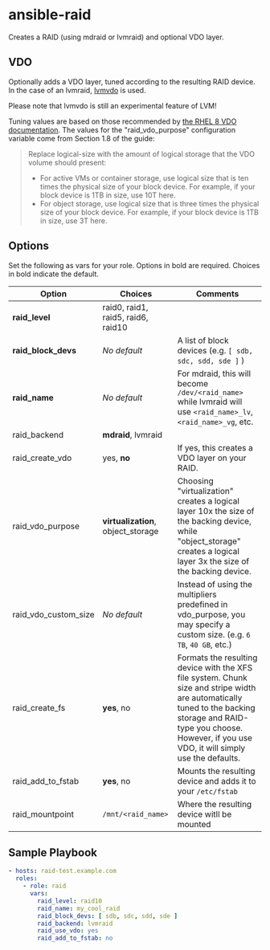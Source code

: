 ansible-raid
============
Creates a RAID (using mdraid or lvmraid) and optional VDO layer.

VDO
---
Optionally adds a VDO layer, tuned according to the resulting RAID device. In the case of an lvmraid, [lvmvdo](https://man7.org/linux/man-pages/man7/lvmvdo.7.html) is used.

Please note that lvmvdo is still an experimental feature of LVM!

Tuning values are based on those recommended by [the RHEL 8 VDO documentation](https://access.redhat.com/documentation/en-us/red_hat_enterprise_linux/8/html/deduplicating_and_compressing_storage/). The values for the "raid\_vdo\_purpose" configuration variable come from Section 1.8 of the guide:

>Replace logical-size with the amount of logical storage that the VDO volume should present:
>- For active VMs or container storage, use logical size that is ten times the physical size of your block device. For example, if your block device is 1TB in size, use 10T here.
>- For object storage, use logical size that is three times the physical size of your block device. For example, if your block device is 1TB in size, use 3T here.

Options
-------
Set the following as vars for your role. Options in bold are required. Choices in bold indicate the default.

| Option | Choices | Comments |
| ------ | ------- | -------- |
| **raid_level** | raid0, raid1, raid5, raid6, raid10 | |
| **raid_block_devs** | *No default* | A list of block devices (e.g. `[ sdb, sdc, sdd, sde ]` ) |
| **raid_name** | *No default* | For mdraid, this will become `/dev/<raid_name>` while lvmraid will use `<raid_name>_lv`, `<raid_name>_vg`, etc.
| raid\_backend | **mdraid**, lvmraid | |
| raid\_create\_vdo | yes, **no** | If yes, this creates a VDO layer on your RAID. |
| raid\_vdo\_purpose | **virtualization**, object\_storage | Choosing "virtualization" creates a logical layer 10x the size of the backing device, while "object\_storage" creates a logical layer 3x the size of the backing device. |
| raid\_vdo\_custom\_size | *No default* | Instead of using the multipliers predefined in vdo\_purpose, you may specify a custom size. (e.g. `6 TB`, `40 GB`, etc.) |
| raid\_create\_fs | **yes**, no | Formats the resulting device with the XFS file system. Chunk size and stripe width are automatically tuned to the backing storage and RAID-type you choose. However, if you use VDO, it will simply use the defaults. |
| raid\_add\_to\_fstab | **yes**, no | Mounts the resulting device and adds it to your `/etc/fstab` |
| raid\_mountpoint | `/mnt/<raid_name>` | Where the resulting device witll be mounted

Sample Playbook
---------------
```yaml
- hosts: raid-test.example.com
  roles:
    - role: raid
      vars:
        raid_level: raid10
        raid_name: my_cool_raid
        raid_block_devs: [ sdb, sdc, sdd, sde ]
        raid_backend: lvmraid
        raid_use_vdo: yes
        raid_add_to_fstab: no
```
